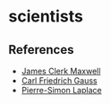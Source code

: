 # scientists

## References
- [James Clerk Maxwell](https://en.wikipedia.org/wiki/James_Clerk_Maxwell)
- [Carl Friedrich Gauss](https://en.wikipedia.org/wiki/James_Clerk_Maxwell)
- [Pierre-Simon Laplace](https://en.wikipedia.org/wiki/Pierre-Simon_Laplace)